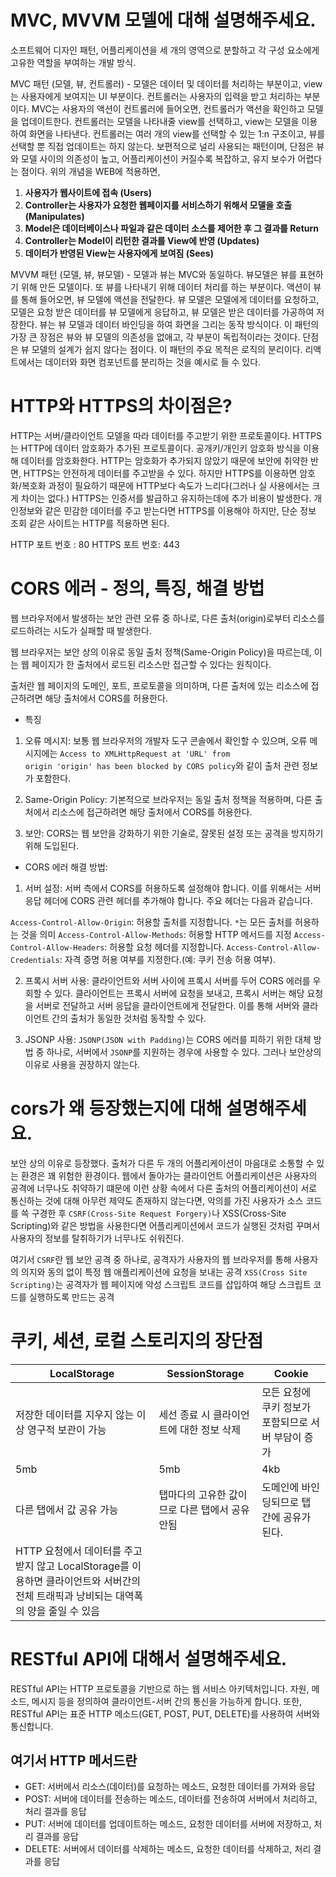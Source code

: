 # MVC, MVVM 모델에 대해 설명해주세요.
소프트웨어 디자인 패턴, 어플리케이션을 세 개의 영역으로 분할하고 각 구성 요소에게 고유한 역할을 부여하는 개발 방식.

MVC 패턴 (모델, 뷰, 컨트롤러) - 모델은 데이터 및 데이터를 처리하는 부분이고, view는 사용자에게 보여지는 UI 부분이다. 컨트롤러는 사용자의 입력을 받고 처리하는 부분이다. MVC는 사용자의 액션이 컨트롤러에 들어오면, 컨트롤러가 액션을 확인하고 모델을 업데이트한다. 컨트롤러는 모델을 나타내줄 view를 선택하고, view는 모델을 이용하여 화면을 나타낸다. 컨트롤러는 여러 개의 view를 선택할 수 있는 1:n 구조이고, 뷰를 선택할 뿐 직접 업데이트는 하지 않는다.
보편적으로 널리 사용되는 패턴이며, 단점은 뷰와 모델 사이의 의존성이 높고, 어플리케이션이 커질수록 복잡하고, 유지 보수가 어렵다는 점이다.
위의 개념을 WEB에 적용하면,
1. **사용자가 웹사이트에 접속 (Users)**
2. **Controller는 사용자가 요청한 웹페이지를 서비스하기 위해서 모델을 호출 (Manipulates)**
3. **Model은 데이터베이스나 파일과 같은 데이터 소스를 제어한 후 그 결과를 Return**
4. **Controller는 Model이 리턴한 결과를 View에 반영 (Updates)**
5. **데이터가 반영된 View는 사용자에게 보여짐 (Sees)**

MVVM 패턴 (모델, 뷰, 뷰모델) - 모델과 뷰는 MVC와 동일하다. 뷰모델은 뷰를 표현하기 위해 만든 모델이다. 또 뷰를 나타내기 위해 데이터 처리를 하는 부분이다. 액션이 뷰를 통해 들어오면, 뷰 모델에 액션을 전달한다. 뷰 모델은 모델에게 데이터를 요청하고, 모델은 요청 받은 데이터를 뷰 모델에게 응답하고, 뷰 모델은 받은 데이터를 가공하여 저장한다. 뷰는 뷰 모델과 데이터 바인딩을 하여 화면을 그리는 동작 방식이다.
이 패턴의 가장 큰 장점은 뷰와 뷰 모델의 의존성을 없애고, 각 부분이 독립적이라는 것이다. 단점은 뷰 모델의 설계가 쉽지 않다는 점이다. 이 패턴의 주요 목적은 로직의 분리이다. 리액트에서는 데이터와 화면 컴포넌트를 분리하는 것을 예시로 들 수 있다.

# HTTP와 HTTPS의 차이점은?
HTTP는 서버/클라이언트 모델을 따라 데이터를 주고받기 위한 프로토콜이다. HTTPS는 HTTP에 데이터 암호화가 추가된 프로토콜이다. 공개키/개인키 암호화 방식을 이용해 데이터를 암호화한다. HTTP는 암호화가 추가되지 않았기 때문에 보안에 취약한 반면, HTTPS는 안전하게 데이터를 주고받을 수 있다. 하지만 HTTPS를 이용하면 암호화/복호화 과정이 필요하기 때문에 HTTP보다 속도가 느리다(그러나 실 사용에서는 크게 차이는 없다.) HTTPS는 인증서를 발급하고 유지하는데에 추가 비용이 발생한다. 개인정보와 같은 민감한 데이터를 주고 받는다면 HTTPS를 이용해야 하지만, 단순 정보 조회 같은 사이트는 HTTP를 적용하면 된다.

HTTP 포트 번호 : 80
HTTPS 포트 번호: 443


# CORS 에러 - 정의, 특징, 해결 방법

웹 브라우저에서 발생하는 보안 관련 오류 중 하나로, 다른 출처(origin)로부터 리소스를 로드하려는 시도가 실패할 때 발생한다.

웹 브라우저는 보안 상의 이유로 동일 출처 정책(Same-Origin Policy)을 따르는데, 이는 웹 페이지가 한 출처에서 로드된 리소스만 접근할 수 있다는 원칙이다. 

출처란 웹 페이지의 도메인, 포트, 프로토콜을 의미하며, 다른 출처에 있는 리소스에 접근하려면 해당 출처에서 CORS를 허용한다.

- 특징 

1. 오류 메시지: 보통 웹 브라우저의 개발자 도구 콘솔에서 확인할 수 있으며, 오류 메시지에는 <code>Access to XMLHttpRequest at 'URL' from origin 'origin' has been blocked by CORS policy</code>와 같이 출처 관련 정보가 포함한다.

2. Same-Origin Policy: 기본적으로 브라우저는 동일 출처 정책을 적용하며, 다른 출처에서 리소스에 접근하려면 해당 출처에서 CORS를 허용한다.

3. 보안: CORS는 웹 보안을 강화하기 위한 기술로, 잘못된 설정 또는 공격을 방지하기 위해 도입된다.

- CORS 에러 해결 방법:

1. 서버 설정: 서버 측에서 CORS를 허용하도록 설정해야 합니다. 이를 위해서는 서버 응답 헤더에 CORS 관련 헤더를 추가해야 합니다. 주요 헤더는 다음과 같습니다.

<code>Access-Control-Allow-Origin</code>: 허용할 출처를 지정합니다. <code>*</code>는 모든 출처를 허용하는 것을 의미
<code>Access-Control-Allow-Methods</code>: 허용할 HTTP 메서드를 지정
<code>Access-Control-Allow-Headers</code>: 허용할 요청 헤더를 지정합니다.
<code>Access-Control-Allow-Credentials</code>: 자격 증명 허용 여부를 지정한다.(예: 쿠키 전송 허용 여부).

2. 프록시 서버 사용: 클라이언트와 서버 사이에 프록시 서버를 두어 CORS 에러를 우회할 수 있다. 클라이언트는 프록시 서버에 요청을 보내고, 프록시 서버는 해당 요청을 서버로 전달하고 서버 응답을 클라이언트에게 전달한다. 이를 통해 서버와 클라이언트 간의 출처가 동일한 것처럼 동작할 수 있다.

3. JSONP 사용: <code>JSONP(JSON with Padding)</code>는 CORS 에러를 피하기 위한 대체 방법 중 하나로, 서버에서 <code>JSONP</code>를 지원하는 경우에 사용할 수 있다. 그러나 보안상의 이유로 사용을 권장하지 않는다.

# cors가 왜 등장했는지에 대해 설명해주세요.

보안 상의 이유로 등장했다. 출처가 다른 두 개의 어플리케이션이 마음대로 소통할 수 있는 환경은 꽤 위험한 환경이다. 웹에서 돌아가는 클라이언트 어플리케이션은 사용자의 공격에 너무나도 취약하기 떄문에 이런 상황 속에서 다른 출처의 어플리케이션이 서로 통신하는 것에 대해 아무런 제약도 존재하지 않는다면, 악의를 가진 사용자가 소스 코드를 쓱 구경한 후 <code>CSRF(Cross-Site Request Forgery)</code>나 XSS(Cross-Site Scripting)와 같은 방법을 사용한다면 어플리케이션에서 코드가 실행된 것처럼 꾸며서 사용자의 정보를 탈취하기가 너무나도 쉬워진다. 

여기서 <code>CSRF</code>란 웹 보안 공격 중 하나로, 공격자가 사용자의 웹 브라우저를 통해 사용자의 의지와 동의 없이 특정 웹 애플리케이션에 요청을 보내는 공격
<code>XSS(Cross Site Scripting)</code>는 공격자가 웹 페이지에 악성 스크립트 코드를 삽입하여 해당 스크립트 코드를 실행하도록 만드는 공격

# 쿠키, 세션, 로컬 스토리지의 장단점 
| LocalStorage | SessionStorage | Cookie |
| --- | --- | --- |
| 저장한 데이터를 지우지 않는 이상 영구적 보관이 가능 | 세선 종료 시 클라이언트에 대한 정보 삭제 | 모든 요청에 쿠키 정보가 포함되므로 서버 부담이 증가 |
| 5mb | 5mb | 4kb  |
| 다른 탭에서 값 공유 가능 | 탭마다의 고유한 값이므로 다른 탭에서 공유 안됨 | 도메인에 바인딩되므로 탭 간에 공유가 된다.  |
| HTTP 요청에서 데이터를 주고받지 않고 LocalStorage를 이용하면 클라이언트와 서버간의 전체 트래픽과 낭비되는 대역폭의 양을 줄일 수 있음 |  |  |

# RESTful API에 대해서 설명해주세요. 
RESTful API는 HTTP 프로토콜을 기반으로 하는 웹 서비스 아키텍처입니다. 자원, 메소드, 메시지 등을 정의하여 클라이언트-서버 간의 통신을 가능하게 합니다. 또한, RESTful API는 표준 HTTP 메소드(GET, POST, PUT, DELETE)를 사용하여 서버와 통신합니다. 

## 여기서 HTTP 메서드란 
- GET: 서버에서 리소스(데이터)를 요청하는 메소드, 요청한 데이터를 가져와 응답
- POST: 서버에 데이터를 전송하는 메소드, 데이터를 전송하여 서버에서 처리하고, 처리 결과를 응답
- PUT: 서버에 데이터를 업데이트하는 메소드, 요청한 데이터를 서버에 저장하고, 처리 결과를 응답
- DELETE: 서버에서 데이터를 삭제하는 메소드, 요청한 데이터를 삭제하고, 처리 결과를 응답